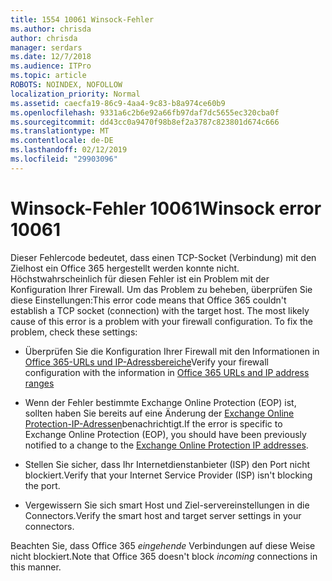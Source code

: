 ```yaml
---
title: 1554 10061 Winsock-Fehler
ms.author: chrisda
author: chrisda
manager: serdars
ms.date: 12/7/2018
ms.audience: ITPro
ms.topic: article
ROBOTS: NOINDEX, NOFOLLOW
localization_priority: Normal
ms.assetid: caecfa19-86c9-4aa4-9c83-b8a974ce60b9
ms.openlocfilehash: 9331a6c2b6e92a66fb97daf7dc5655ec320cba0f
ms.sourcegitcommit: dd43cc0a9470f98b8ef2a3787c823801d674c666
ms.translationtype: MT
ms.contentlocale: de-DE
ms.lasthandoff: 02/12/2019
ms.locfileid: "29903096"
---
```

# <a name="winsock-error-10061"></a><span data-ttu-id="b429d-102">Winsock-Fehler 10061</span><span class="sxs-lookup"><span data-stu-id="b429d-102">Winsock error 10061</span></span>

<span data-ttu-id="b429d-p101">Dieser Fehlercode bedeutet, dass einen TCP-Socket (Verbindung) mit den Zielhost ein Office 365 hergestellt werden konnte nicht. Höchstwahrscheinlich für diesen Fehler ist ein Problem mit der Konfiguration Ihrer Firewall. Um das Problem zu beheben, überprüfen Sie diese Einstellungen:</span><span class="sxs-lookup"><span data-stu-id="b429d-p101">This error code means that Office 365 couldn't establish a TCP socket (connection) with the target host. The most likely cause of this error is a problem with your firewall configuration. To fix the problem, check these settings:</span></span>
  
- <span data-ttu-id="b429d-106">Überprüfen Sie die Konfiguration Ihrer Firewall mit den Informationen in [Office 365-URLs und IP-Adressbereiche](https://docs.microsoft.com/office365/enterprise/urls-and-ip-address-ranges)</span><span class="sxs-lookup"><span data-stu-id="b429d-106">Verify your firewall configuration with the information in [Office 365 URLs and IP address ranges](https://docs.microsoft.com/office365/enterprise/urls-and-ip-address-ranges)</span></span>
    
- <span data-ttu-id="b429d-107">Wenn der Fehler bestimmte Exchange Online Protection (EOP) ist, sollten haben Sie bereits auf eine Änderung der [Exchange Online Protection-IP-Adressen](https://docs.microsoft.com/office365/SecurityCompliance/eop/exchange-online-protection-ip-addresses)benachrichtigt.</span><span class="sxs-lookup"><span data-stu-id="b429d-107">If the error is specific to Exchange Online Protection (EOP), you should have been previously notified to a change to the [Exchange Online Protection IP addresses](https://docs.microsoft.com/office365/SecurityCompliance/eop/exchange-online-protection-ip-addresses).</span></span>
    
- <span data-ttu-id="b429d-108">Stellen Sie sicher, dass Ihr Internetdienstanbieter (ISP) den Port nicht blockiert.</span><span class="sxs-lookup"><span data-stu-id="b429d-108">Verify that your Internet Service Provider (ISP) isn't blocking the port.</span></span>
    
- <span data-ttu-id="b429d-109">Vergewissern Sie sich smart Host und Ziel-servereinstellungen in die Connectors.</span><span class="sxs-lookup"><span data-stu-id="b429d-109">Verify the smart host and target server settings in your connectors.</span></span>
    
<span data-ttu-id="b429d-110">Beachten Sie, dass Office 365 *eingehende* Verbindungen auf diese Weise nicht blockiert.</span><span class="sxs-lookup"><span data-stu-id="b429d-110">Note that Office 365 doesn't block  *incoming*  connections in this manner.</span></span> 
  

